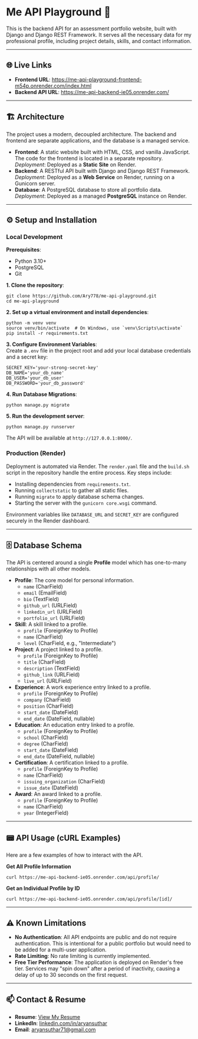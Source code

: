<h1>Me API Playground 🚀</h1>

<p>This is the backend API for an assessment portfolio website, built with Django and Django REST Framework. It serves all the necessary data for my professional profile, including project details, skills, and contact information.</p>

<hr>

<h2>🌐 Live Links</h2>
<ul>
    <li><strong>Frontend URL</strong>: <a href="https://me-api-playground-frontend-m54p.onrender.com/index.html">https://me-api-playground-frontend-m54p.onrender.com/index.html</a></li>
    <li><strong>Backend API URL</strong>: <a href="https://me-api-backend-ie05.onrender.com/">https://me-api-backend-ie05.onrender.com/</a></li>
</ul>

<hr>

<h2>🏗️ Architecture</h2>
<p>The project uses a modern, decoupled architecture. The backend and frontend are separate applications, and the database is a managed service.</p>
<ul>
    <li><strong>Frontend</strong>: A static website built with HTML, CSS, and vanilla JavaScript. The code for the frontend is located in a separate repository.<br>
        <em>Deployment</em>: Deployed as a <strong>Static Site</strong> on Render.</li>
    <li><strong>Backend</strong>: A RESTful API built with Django and Django REST Framework.<br>
        <em>Deployment</em>: Deployed as a <strong>Web Service</strong> on Render, running on a Gunicorn server.</li>
    <li><strong>Database</strong>: A PostgreSQL database to store all portfolio data.<br>
        <em>Deployment</em>: Deployed as a managed <strong>PostgreSQL</strong> instance on Render.</li>
</ul>

<hr>

<h2>⚙️ Setup and Installation</h2>
<h3>Local Development</h3>
<p><strong>Prerequisites</strong>:</p>
<ul>
    <li>Python 3.10+</li>
    <li>PostgreSQL</li>
    <li>Git</li>
</ul>
<p><strong>1. Clone the repository</strong>:</p>
<pre><code>git clone https://github.com/Ary778/me-api-playground.git
cd me-api-playground</code></pre>
<p><strong>2. Set up a virtual environment and install dependencies</strong>:</p>
<pre><code>python -m venv venv
source venv/bin/activate  # On Windows, use `venv\Scripts\activate`
pip install -r requirements.txt</code></pre>
<p><strong>3. Configure Environment Variables</strong>:<br>
Create a <code>.env</code> file in the project root and add your local database credentials and a secret key:</p>
<pre><code>SECRET_KEY='your-strong-secret-key'
DB_NAME='your_db_name'
DB_USER='your_db_user'
DB_PASSWORD='your_db_password'</code></pre>
<p><strong>4. Run Database Migrations</strong>:</p>
<pre><code>python manage.py migrate</code></pre>
<p><strong>5. Run the development server</strong>:</p>
<pre><code>python manage.py runserver</code></pre>
<p>The API will be available at <code>http://127.0.0.1:8000/</code>.</p>

<h3>Production (Render)</h3>
<p>Deployment is automated via Render. The <code>render.yaml</code> file and the <code>build.sh</code> script in the repository handle the entire process. Key steps include:</p>
<ul>
    <li>Installing dependencies from <code>requirements.txt</code>.</li>
    <li>Running <code>collectstatic</code> to gather all static files.</li>
    <li>Running <code>migrate</code> to apply database schema changes.</li>
    <li>Starting the server with the <code>gunicorn core.wsgi</code> command.</li>
</ul>
<p>Environment variables like <code>DATABASE_URL</code> and <code>SECRET_KEY</code> are configured securely in the Render dashboard.</p>

<hr>

<h2>🗄️ Database Schema</h2>
<p>The API is centered around a single <strong>Profile</strong> model which has one-to-many relationships with all other models.</p>
<ul>
    <li><strong>Profile</strong>: The core model for personal information.
        <ul>
            <li><code>name</code> (CharField)</li>
            <li><code>email</code> (EmailField)</li>
            <li><code>bio</code> (TextField)</li>
            <li><code>github_url</code> (URLField)</li>
            <li><code>linkedin_url</code> (URLField)</li>
            <li><code>portfolio_url</code> (URLField)</li>
        </ul>
    </li>
    <li><strong>Skill</strong>: A skill linked to a profile.
        <ul>
            <li><code>profile</code> (ForeignKey to Profile)</li>
            <li><code>name</code> (CharField)</li>
            <li><code>level</code> (CharField, e.g., "Intermediate")</li>
        </ul>
    </li>
    <li><strong>Project</strong>: A project linked to a profile.
        <ul>
            <li><code>profile</code> (ForeignKey to Profile)</li>
            <li><code>title</code> (CharField)</li>
            <li><code>description</code> (TextField)</li>
            <li><code>github_link</code> (URLField)</li>
            <li><code>live_url</code> (URLField)</li>
        </ul>
    </li>
    <li><strong>Experience</strong>: A work experience entry linked to a profile.
        <ul>
            <li><code>profile</code> (ForeignKey to Profile)</li>
            <li><code>company</code> (CharField)</li>
            <li><code>position</code> (CharField)</li>
            <li><code>start_date</code> (DateField)</li>
            <li><code>end_date</code> (DateField, nullable)</li>
        </ul>
    </li>
    <li><strong>Education</strong>: An education entry linked to a profile.
        <ul>
            <li><code>profile</code> (ForeignKey to Profile)</li>
            <li><code>school</code> (CharField)</li>
            <li><code>degree</code> (CharField)</li>
            <li><code>start_date</code> (DateField)</li>
            <li><code>end_date</code> (DateField, nullable)</li>
        </ul>
    </li>
    <li><strong>Certification</strong>: A certification linked to a profile.
        <ul>
            <li><code>profile</code> (ForeignKey to Profile)</li>
            <li><code>name</code> (CharField)</li>
            <li><code>issuing_organization</code> (CharField)</li>
            <li><code>issue_date</code> (DateField)</li>
        </ul>
    </li>
    <li><strong>Award</strong>: An award linked to a profile.
        <ul>
            <li><code>profile</code> (ForeignKey to Profile)</li>
            <li><code>name</code> (CharField)</li>
            <li><code>year</code> (IntegerField)</li>
        </ul>
    </li>
</ul>

<hr>

<h2>📟 API Usage (cURL Examples)</h2>
<p>Here are a few examples of how to interact with the API.</p>
<p><strong>Get All Profile Information</strong></p>
<pre><code>curl https://me-api-backend-ie05.onrender.com/api/profile/</code></pre>
<p><strong>Get an Individual Profile by ID</strong></p>
<pre><code>curl https://me-api-backend-ie05.onrender.com/api/profile/[id]/</code></pre>

<hr>

<h2>⚠️ Known Limitations</h2>
<ul>
    <li><strong>No Authentication</strong>: All API endpoints are public and do not require authentication. This is intentional for a public portfolio but would need to be added for a multi-user application.</li>
    <li><strong>Rate Limiting</strong>: No rate limiting is currently implemented.</li>
    <li><strong>Free Tier Performance</strong>: The application is deployed on Render's free tier. Services may "spin down" after a period of inactivity, causing a delay of up to 30 seconds on the first request.</li>
</ul>

<hr>

<h2>📫 Contact & Resume</h2>
<ul>
    <li><strong>Resume</strong>: <a href="https://drive.google.com/file/d/17_eFRMvHZO9W0DeLpoNdTZQ-d1Ea_nRO/view?usp=drive_link">View My Resume</a></li>
    <li><strong>LinkedIn</strong>: <a href="https://linkedin.com/in/aryansuthar">linkedin.com/in/aryansuthar</a></li>
    <li><strong>Email</strong>: <a href="mailto:aryansuthar71@gmail.com">aryansuthar71@gmail.com</a></li>
</ul>
